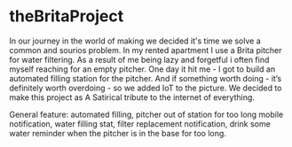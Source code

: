 # theBritaProject

In our journey in the world of making we decided it's time we solve a common and sourios problem.
In my rented apartment I use a Brita pitcher for water filtering. As a result of me being lazy and forgetful i often find myself reaching for an empty pitcher. 
One day it hit me - I got to build an automated filling station for the pitcher. And if something worth doing - it’s definitely worth overdoing - so we added IoT to the picture.
We decided to make this project as A Satirical tribute to the internet of everything. 

General feature: automated filling, pitcher out of station for too long mobile notification, water filling stat, filter replacement notification, drink some water reminder when the pitcher is in the base for too long. 
